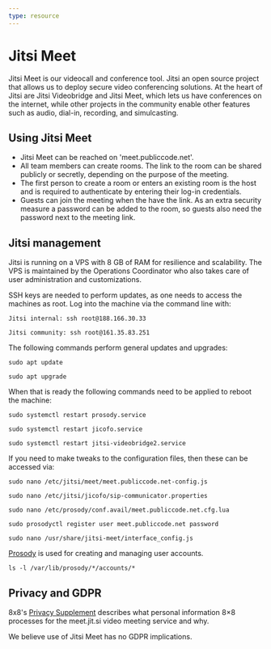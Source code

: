 ```yaml
---
type: resource
---
```


# Jitsi Meet

Jitsi Meet is our videocall and conference tool. Jitsi an open source project that allows us to deploy secure video conferencing solutions. At the heart of Jitsi are Jitsi Videobridge and Jitsi Meet, which lets us have conferences on the internet, while other projects in the community enable other features such as audio, dial-in, recording, and simulcasting.

## Using Jitsi Meet

* Jitsi Meet can be reached on 'meet.publiccode.net'.
* All team members can create rooms. The link to the room can be shared publicly or secretly, depending on the purpose of the meeting.
* The first person to create a room or enters an existing room is the host and is required to authenticate by entering their log-in credentials.
* Guests can join the meeting when the have the link. As an extra security measure a password can be added to the room, so guests also need the password next to the meeting link.

## Jitsi management

Jitsi is running on a VPS with 8 GB of RAM for resilience and scalability. The VPS is maintained by the Operations Coordinator who also takes care of user administration and customizations.

SSH keys are needed to perform updates, as one needs to access the machines as root. Log into the machine via the command line with:

`Jitsi internal: ssh root@188.166.30.33`

`Jitsi community: ssh root@161.35.83.251`

The following commands perform general updates and upgrades:

`sudo apt update`

`sudo apt upgrade`

When that is ready the following commands need to be applied to reboot the machine:

`sudo systemctl restart prosody.service`

`sudo systemctl restart jicofo.service`

`sudo systemctl restart jitsi-videobridge2.service`

If you need to make tweaks to the configuration files, then these can be accessed via:

`sudo nano /etc/jitsi/meet/meet.publiccode.net-config.js`

`sudo nano /etc/jitsi/jicofo/sip-communicator.properties`

`sudo nano /etc/prosody/conf.avail/meet.publiccode.net.cfg.lua`

`sudo prosodyctl register user meet.publiccode.net password`

`sudo nano /usr/share/jitsi-meet/interface_config.js`

[Prosody](https://prosody.im/) is used for creating and managing user accounts.

`ls -l /var/lib/prosody/*/accounts/*`

## Privacy and GDPR

8x8's [Privacy Supplement](https://jitsi.org/meet-jit-si-privacy/) describes what personal information 8×8 processes for the meet.jit.si video meeting service and why.

We believe use of Jitsi Meet has no GDPR implications.
